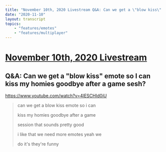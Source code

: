 ```yaml
---
title: "November 10th, 2020 Livestream Q&A: Can we get a \"blow kiss\" emote so I can kiss my homies goodbye after a game sesh?"
date: "2020-11-10"
layout: transcript
topics:
    - "features/emotes"
    - "features/multiplayer"
---
```

# [November 10th, 2020 Livestream](../2020-11-10.md)
## Q&A: Can we get a "blow kiss" emote so I can kiss my homies goodbye after a game sesh?
https://www.youtube.com/watch?v=4lESCHId0iU
> can we get a blow kiss emote so i can
> 
> kiss my homies goodbye after a game
> 
> session that sounds pretty good
> 
> i like that we need more emotes yeah we
> 
> do it's they're funny
> 
